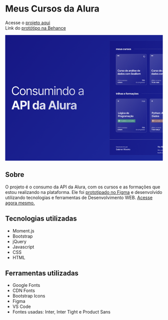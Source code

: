 # Meus Cursos da Alura

Acesse o [projeto aqui](https://gabriersdev.github.io/my-courses-alura/) <br>
Link do [protótipo na Behance](https://www.behance.net/gallery/170603001/Consumindo-a-API-da-Alura)

<img src="./assets/img/banner-large.png" width="700px" height="400px" alt="Banner do projeto, com o título em destaque e uma captura de tela." style="object-fit: cover">

## Sobre

O projeto é o consumo da API da Alura, com os cursos e as formações que estou realizando na plataforma. Ele foi [prototipado no Figma](https://www.figma.com/file/D9ehVxJxQAYgbUWXeH3nn0/Cursos-Alura?type=design&node-id=0-1) e desenvolvido utilizando tecnologias e ferramentas de Desenvolvimento WEB. [Acesse agora mesmo.](https://gabriersdev.github.io/my-courses-alura/)

## Tecnologias utilizadas

- Moment.js
- Bootstrap
- jQuery
- Javascript
- CSS
- HTML

## Ferramentas utilizadas

- Google Fonts
- CDN Fonts
- Bootstrap Icons
- Figma
- VS Code
- Fontes usadas: Inter, Inter Tight e Product Sans